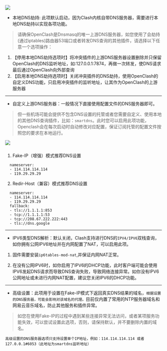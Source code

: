 ![](https://github.com/vernesong/OpenClash/raw/master/img/set2.png)
* 本地DNS劫持: 此项默认启动，因为Clash内核自带DNS服务器，需要进行本地DNS劫持以实现各项功能。

> 请确保OpenClash是Dnsmasq的唯一上游DNS服务器，如您使用了会劫持(通过iptables)路由器53端口或者转发DNS查询的其他插件，请选择以下任意一个选项操作：

1. 【停用本地DNS劫持选项时】将冲突插件的上游DNS服务器设置删除并只保留OpenClash的DNS监听地址，如:127.0.0.1:7874，再做一次转发，使DNS请求最后通过OpenClash向外部查询
2. 【启用本地DNS劫持选项时】关闭冲突插件的DNS劫持，使用OpenClash的自定义DNS功能，只启用冲突插件的监听地址，让其作为OpenClash的上游服务器


***

* 自定义上游DNS服务器：一般情况下直接使用配置文件的DNS服务器即可。
> 但一些机场可能会提供不包含DNS设置的托管或者您需要自定义、使用本地的其他DNS查询插件，比如：`smartdns`。此时您可以启用此项功能，Openclash会在每次启动时自动修改对应配置，保证订阅托管的配置文件按照您的要求在本地运行。

![](https://github.com/vernesong/OpenClash/raw/master/img/set9.png)

###
1. Fake-IP（增强）模式推荐DNS设置
```
  nameserver:
  - 114.114.114.114
  - 119.29.29.29
```
2. Redir-Host（兼容）模式推荐DNS设置
```
  nameserver:
  - 114.114.114.114
  - 119.29.29.29
  fallback:
  - tls://1.1.1.1:853
  - tcp://1.1.1.1:53
  - tcp://208.67.222.222:443
  - tls://dns.google
```
***

* IPV6类型DNS解析：默认关闭，Clash支持进行DNS的`IPV4/IPV6`双栈查询，如你拥有公网IPV6地址并在内网配置了NAT，可以启用此项。
1. 固件需要安装`ip6tables-mod-nat`,并保证内网NAT正常。

2. 在没有公网IPV6时，如你启用了IPV6的DHCP功能，此时客户端可能会使用IPV6发起DNS请求而导致DNS查询失败，导致网络连接异常。如你没有IPV6公网地址或未进行内网NAT配置，建议您关闭IPV6的DHCP功能。

***

* 高级设置：此项用于设置在Fake-IP模式下返回真实DNS结果的域名，`根据设置的DNS服务器，可能会影响对该域名的代理。`目前仅内置了常用的NTP服务器域名和网易云音乐域名，防止其他服务和插件异常。
> 如您在使用Fake-IP的过程中遇到某些连接异常无法访问，或者某项服务功能失效，可以尝试设置此选项，否则，请保持默认，并不要删除内置的域名。
```
高级设置的DNS服务器选项只支持设置单个IP地址，例如：114.114.114.114 或者 127.0.0.1#6053（此地址为smartdns监听地址）
